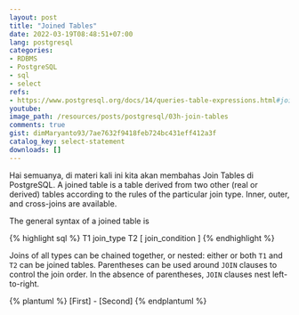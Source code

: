```yaml
---
layout: post
title: "Joined Tables"
date: 2022-03-19T08:48:51+07:00
lang: postgresql
categories:
- RDBMS
- PostgreSQL
- sql
- select
refs: 
- https://www.postgresql.org/docs/14/queries-table-expressions.html#joined_tables
youtube: 
image_path: /resources/posts/postgresql/03h-join-tables
comments: true
gist: dimMaryanto93/7ae7632f9418feb724bc431eff412a3f
catalog_key: select-statement
downloads: []
---
```


Hai semuanya, di materi kali ini kita akan membahas Join Tables di PostgreSQL. A joined table is a table derived from two other (real or derived) tables according to the rules of the particular join type. Inner, outer, and cross-joins are available.

The general syntax of a joined table is

{% highlight sql %}
T1 join_type T2 [ join_condition ]
{% endhighlight %}

Joins of all types can be chained together, or nested: either or both `T1` and `T2` can be joined tables. Parentheses can be used around `JOIN` clauses to control the join order. In the absence of parentheses, `JOIN` clauses nest left-to-right.

{% plantuml %}
[First] - [Second]
{% endplantuml %}